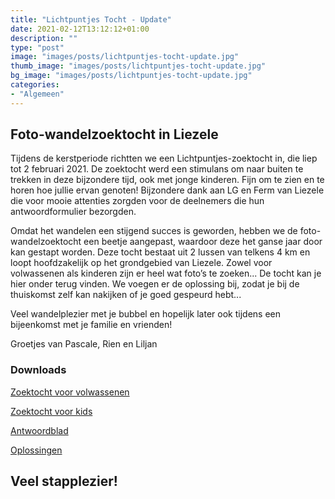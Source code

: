 ```yaml
---
title: "Lichtpuntjes Tocht - Update"
date: 2021-02-12T13:12:12+01:00
description: ""
type: "post"
image: "images/posts/lichtpuntjes-tocht-update.jpg"
thumb_image: "images/posts/lichtpuntjes-tocht-update.jpg"
bg_image: "images/posts/lichtpuntjes-tocht-update.jpg"
categories:
- "Algemeen"
---
```

## Foto-wandelzoektocht in Liezele

Tijdens de kerstperiode richtten we een Lichtpuntjes-zoektocht in, die liep tot 2 februari 2021. De zoektocht werd een stimulans om naar buiten te trekken in deze bijzondere tijd, ook met jonge kinderen. Fijn om te zien en te horen hoe jullie ervan genoten! Bijzondere dank aan LG en Ferm van Liezele die voor mooie attenties zorgden voor de deelnemers die hun antwoordformulier bezorgden.

Omdat het wandelen een stijgend succes is geworden, hebben we de foto-wandelzoektocht een beetje aangepast, waardoor deze het ganse jaar door kan gestapt worden.
Deze tocht bestaat uit 2 lussen van telkens 4 km en loopt hoofdzakelijk op het grondgebied van Liezele.
Zowel voor volwassenen als kinderen zijn er heel wat foto’s te zoeken...
De tocht kan je hier onder terug vinden. We voegen er de oplossing bij, zodat je bij de thuiskomst zelf kan nakijken of je goed gespeurd hebt...

Veel wandelplezier met je bubbel en hopelijk later ook tijdens een bijeenkomst met je familie en vrienden!

Groetjes van Pascale, Rien en Liljan



### Downloads
[Zoektocht voor volwassenen](https://liezele.be/files/posts/lichtpuntjes-zoektocht-richting-noord-en-zuid-heel-jaar-door.pdf)

[Zoektocht voor kids](https://liezele.be/files/posts/lichtpuntjes-zoektocht-richting-noord-en-zuid-kids-heel-jaar-door.pdf)

[Antwoordblad](https://liezele.be/files/posts/lichtpuntjes-antwoordblad.pdf)

[Oplossingen](https://liezele.be/files/posts/lichtpuntjes-oplossingen.pdf)

## Veel stapplezier!

